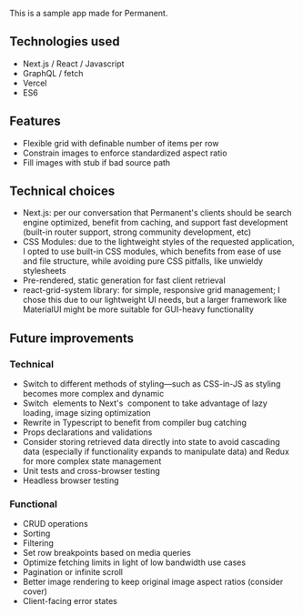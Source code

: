 This is a sample app made for Permanent.

## Technologies used
- Next.js / React / Javascript
- GraphQL / fetch
- Vercel
- ES6

## Features
- Flexible grid with definable number of items per row
- Constrain images to enforce standardized aspect ratio
- Fill images with stub if bad source path

## Technical choices
- Next.js: per our conversation that Permanent's clients should be search engine optimized, benefit from caching, and support fast development (built-in router support, strong community development, etc)
- CSS Modules: due to the lightweight styles of the requested application, I opted to use built-in CSS modules, which benefits from ease of use and file structure, while avoiding pure CSS pitfalls, like unwieldy stylesheets
- Pre-rendered, static generation for fast client retrieval
- react-grid-system library: for simple, responsive grid management; I chose this due to our lightweight UI needs, but a larger framework like MaterialUI might be more suitable for GUI-heavy functionality


## Future improvements
### Technical
- Switch to different methods of styling—such as CSS-in-JS as styling becomes more complex and dynamic
- Switch <img> elements to Next's <Image> component to take advantage of lazy loading, image sizing optimization
- Rewrite in Typescript to benefit from compiler bug catching
- Props declarations and validations
- Consider storing retrieved data directly into state to avoid cascading data (especially if functionality expands to manipulate data) and Redux for more complex state management
- Unit tests and cross-browser testing
- Headless browser testing

### Functional
- CRUD operations
- Sorting
- Filtering
- Set row breakpoints based on media queries
- Optimize fetching limits in light of low bandwidth use cases
- Pagination or infinite scroll
- Better image rendering to keep original image aspect ratios (consider cover)
- Client-facing error states
